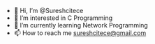 - 👋 Hi, I’m @Sureshcitece
- 👀 I’m interested in C Programming
- 🌱 I’m currently learning Network Programming
- 📫 How to reach me sureshcitece@gmail.com

<!---
Sureshcitece/Sureshcitece is a ✨ special ✨ repository because its `README.md` (this file) appears on your GitHub profile.
You can click the Preview link to take a look at your changes.
--->
